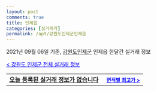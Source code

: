 ```yaml
---
layout: post
comments: true
title: 인제읍
categories: [실거래가]
permalink: /apt/강원도인제군인제읍
---
```


2021년 09월 06일 기준, <a href="/apt/강원도인제군">강원도인제군</a> 인제읍 한달간 실거래 정보

<a style="color: blue;" href="/apt/강원도인제군">< 강원도 인제군 전체 실거래 정보</a>
<!---- start ---->
<table>
  <tr>
    <td colspan="4" style="font-weight: bold;"><a href="/apt/강원도인제군인제읍{name_without_space}">오늘 등록된 실거래 정보가 없습니다</a> &nbsp;&nbsp;&nbsp; <a style="color: blue; font-size: smaller;" href="/apt/강원도인제군인제읍{name_without_space}">면적별 최고가 ></a></td>
  </tr>
    
</table>
<!---- end ---->
    